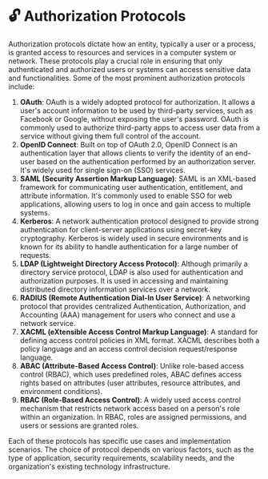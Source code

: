 # 🔓 Authorization Protocols

Authorization protocols dictate how an entity, typically a user or a process, is granted access to resources and services in a computer system or network. These protocols play a crucial role in ensuring that only authenticated and authorized users or systems can access sensitive data and functionalities. Some of the most prominent authorization protocols include:

1. **OAuth**: OAuth is a widely adopted protocol for authorization. It allows a user's account information to be used by third-party services, such as Facebook or Google, without exposing the user's password. OAuth is commonly used to authorize third-party apps to access user data from a service without giving them full control of the account.
2. **OpenID Connect**: Built on top of OAuth 2.0, OpenID Connect is an authentication layer that allows clients to verify the identity of an end-user based on the authentication performed by an authorization server. It's widely used for single sign-on (SSO) services.
3. **SAML (Security Assertion Markup Language)**: SAML is an XML-based framework for communicating user authentication, entitlement, and attribute information. It's commonly used to enable SSO for web applications, allowing users to log in once and gain access to multiple systems.
4. **Kerberos**: A network authentication protocol designed to provide strong authentication for client-server applications using secret-key cryptography. Kerberos is widely used in secure environments and is known for its ability to handle authentication for a large number of requests.
5. **LDAP (Lightweight Directory Access Protocol)**: Although primarily a directory service protocol, LDAP is also used for authentication and authorization purposes. It is used in accessing and maintaining distributed directory information services over a network.
6. **RADIUS (Remote Authentication Dial-In User Service)**: A networking protocol that provides centralized Authentication, Authorization, and Accounting (AAA) management for users who connect and use a network service.
7. **XACML (eXtensible Access Control Markup Language)**: A standard for defining access control policies in XML format. XACML describes both a policy language and an access control decision request/response language.
8. **ABAC (Attribute-Based Access Control)**: Unlike role-based access control (RBAC), which uses predefined roles, ABAC defines access rights based on attributes (user attributes, resource attributes, and environment conditions).
9. **RBAC (Role-Based Access Control)**: A widely used access control mechanism that restricts network access based on a person's role within an organization. In RBAC, roles are assigned permissions, and users or sessions are granted roles.

Each of these protocols has specific use cases and implementation scenarios. The choice of protocol depends on various factors, such as the type of application, security requirements, scalability needs, and the organization's existing technology infrastructure.
